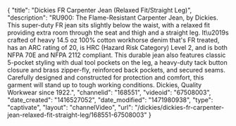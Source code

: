 {
    "title": "Dickies FR Carpenter Jean (Relaxed Fit\/Straight Leg)",
    "description": "RU900: The Flame-Resistant Carpenter Jean, by Dickies.  This super-duty FR jean sits slightly below the waist, with a relaxed fit providing extra room through the seat and thigh and a straight leg.  It\u2019s crafted of heavy 14.5 oz  100% cotton workhorse denim that's FR treated, has an ARC rating of 20, is HRC (Hazard Risk Category) Level 2, and is both NFPA 70E and NFPA 2112 compliant.  This durable jean also features classic 5-pocket styling with dual tool pockets on the leg, a heavy-duty tack button closure and brass zipper-fly, reinforced back pockets, and secured seams.  Carefully designed and constructed for protection and comfort, this garment will stand up to tough working conditions.  Dickies, Quality Workwear since 1922.",
    "channelid": "168551",
    "videoid": "67508003",
    "date_created": "1416527052",
    "date_modified": "1471980938",
    "type": "captivate",
    "layout": "channelVideo",
    "url": "\/dickies\/dickies-fr-carpenter-jean-relaxed-fit-straight-leg\/168551-67508003"
}